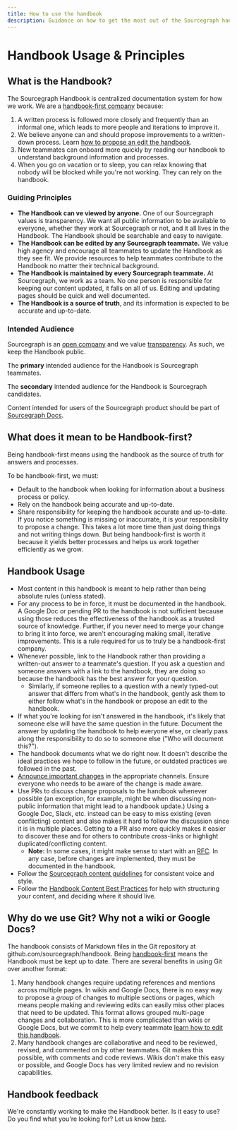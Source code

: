```yaml
---
title: How to use the handbook
description: Guidance on how to get the most out of the Sourcegraph handbook
---
```


# Handbook Usage & Principles

## What is the Handbook?

The Sourcegraph Handbook is centralized documentation system for how we work. We are a [handbook-first company](#what-does-it-mean-to-be-handbook-first) because:

1. A written process is followed more closely and frequently than an informal one, which leads to more people and iterations to improve it.
1. We believe anyone can and should propose improvements to a written-down process. Learn [how to propose an edit the handbook](editing/index.md).
1. New teammates can onboard more quickly by reading our handbook to understand background information and processes.
1. When you go on vacation or to sleep, you can relax knowing that nobody will be blocked while you're not working. They can rely on the handbook.

### Guiding Principles

- **The Handbook can ve viewed by anyone.** One of our Sourcegraph values is transparency. We want all public information to be available to everyone, whether they work at Sourcegraph or not, and it all lives in the Handbook. The Handbook should be searchable and easy to navigate.
- **The Handbook can be edited by any Sourcegraph teammate.** We value high agency and encourage all teammates to update the Handbook as they see fit. We provide resources to help teammates contribute to the Handbook no matter their technical background.
- **The Handbook is maintained by every Sourcegraph teammate.** At Sourcegraph, we work as a team. No one person is responsible for keeping our content updated, it falls on all of us. Editing and updating pages should be quick and well documented.
- **The Handbook is a source of truth**, and its information is expected to be accurate and up-to-date.

### Intended Audience

Sourcegraph is an [open company](../company/index.md#sourcegraph-open-product-open-company-open-source) and we value [transparency](../company/values.md#open-andtransparent). As such, we keep the Handbook public.

The **primary** intended audience for the Handbook is Sourcegraph teammates.

The **secondary** intended audience for the Handbook is Sourcegraph candidates.

Content intended for users of the Sourcegraph product should be part of [Sourcegraph Docs](https://docs.sourcegraph.com/).

## What does it mean to be Handbook-first?

Being handbook-first means using the handbook as the source of truth for answers and processes.

To be handbook-first, we must:

- Default to the handbook when looking for information about a business process or policy.
- Rely on the handbook being accurate and up-to-date.
- Share responsibility for keeping the handbook accurate and up-to-date. If you notice something is missing or inaccurrate, it is your responsibility to propose a change. This takes a lot more time than just doing things and not writing things down. But being handbook-first is worth it because it yields better processes and helps us work together efficiently as we grow.

## Handbook Usage

- Most content in this handbook is meant to help rather than being absolute rules (unless stated).
- For any process to be in force, it must be documented in the handbook. A Google Doc or pending PR to the handbook is not sufficient because using those reduces the effectiveness of the handbook as a trusted source of knowledge. Further, if you never need to merge your change to bring it into force, we aren't encouraging making small, iterative improvements. This is a rule required for us to truly be a handbook-first company.
- Whenever possible, link to the Handbook rather than providing a written-out answer to a teammate's question. If you ask a question and someone answers with a link to the handbook, they are doing so because the handbook has the best answer for your question.
  - Similarly, if someone replies to a question with a newly typed-out answer that differs from what's in the handbook, gently ask them to either follow what's in the handbook or propose an edit to the handbook.
- If what you're looking for isn't answered in the handbook, it's likely that someone else will have the same question in the future. Document the answer by updating the handbook to help everyone else, or clearly pass along the responsibility to do so to someone else ("Who will document this?").
- The handbook documents what we do right now. It doesn't describe the ideal practices we hope to follow in the future, or outdated practices we followed in the past.
- [Announce important changes](editing/announcing-handbook-updates.md) in the appropriate channels. Ensure everyone who needs to be aware of the change is made aware.
- Use PRs to discuss change proposals to the handbook whenever possible (an exception, for example, might be when discussing non-public information that might lead to a handbook update.) Using a Google Doc, Slack, etc. instead can be easy to miss existing (even conflicting) content and also makes it hard to follow the discussion since it is in multiple places. Getting to a PR also more quickly makes it easier to discover these and for others to contribute cross-links or highlight duplicated/conflicting content.
  - **Note:** In some cases, it might make sense to start with an [RFC](../communication/rfcs/index.md). In any case, before changes are implemented, they must be documented in the handbook.
- Follow the [Sourcegraph content guidelines](../communication/content_guidelines/index.md) for consistent voice and style.
- Follow the [Handbook Content Best Practices](editing/handbook-content-best-practices.md) for help with structuring your content, and deciding where it should live.

## Why do we use Git? Why not a wiki or Google Docs?

The handbook consists of Markdown files in the Git repository at github.com/sourcegraph/handbook. Being [handbook-first](#why-handbook-first) means the Handbook must be kept up to date. There are several benefits in using Git over another format:

1. Many handbook changes require updating references and mentions across multiple pages. In wikis and Google Docs, there is no easy way to propose a _group_ of changes to multiple sections or pages, which means people making and reviewing edits can easily miss other places that need to be updated. This format allows grouped multi-page changes and collaboration. This is more complicated than wikis or Google Docs, but we commit to help every teammate [learn how to edit this handbook](editing/index.md).
1. Many handbook changes are collaborative and need to be reviewed, revised, and commented on by other teammates. Git makes this possible, with comments and code reviews. Wikis don't make this easy or possible, and Google Docs has very limited review and no revision capabilities.

## Handbook feedback

We're constantly working to make the Handbook better. Is it easy to use? Do you find what you're looking for? Let us know [here](https://docs.google.com/forms/d/e/1FAIpQLSfb0yU9xmnvK2namuUzUEKbB9IqZlNQF2IWw0OpLsGvBiW2oQ/viewform?usp=sf_link).
